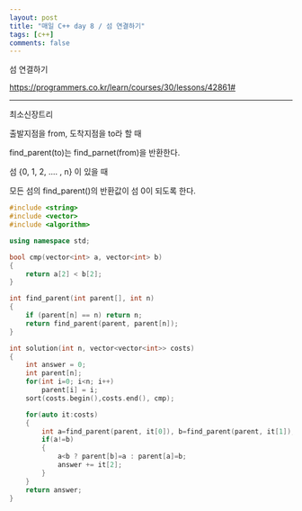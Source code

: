 ```yaml
---
layout: post
title: "매일 C++ day 8 / 섬 연결하기"
tags: [c++]
comments: false
---
```


섬 연결하기

https://programmers.co.kr/learn/courses/30/lessons/42861#

---

최소신장트리

출발지점을 from, 도착지점을 to라 할 때 

find_parent(to)는 find_parnet(from)을 반환한다.

섬 {0, 1, 2, .... , n} 이 있을 때

모든 섬의 find_parent()의 반환값이 섬 0이 되도록 한다.

```c++
#include <string>
#include <vector>
#include <algorithm>

using namespace std;

bool cmp(vector<int> a, vector<int> b)
{
	return a[2] < b[2];
}

int find_parent(int parent[], int n) 
{
	if (parent[n] == n) return n;
	return find_parent(parent, parent[n]);
}

int solution(int n, vector<vector<int>> costs) 
{
    int answer = 0;
    int parent[n];
    for(int i=0; i<n; i++)
	 	parent[i] = i;
	sort(costs.begin(),costs.end(), cmp);	

	for(auto it:costs)
	{
		int a=find_parent(parent, it[0]), b=find_parent(parent, it[1]);
		if(a!=b)
		{
			a<b ? parent[b]=a : parent[a]=b;	
			answer += it[2];
		}
	}
    return answer;
}
```
